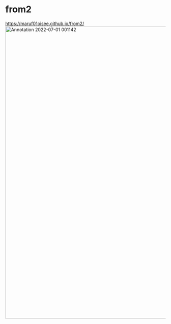 # from2
https://maruf01oisee.github.io/from2/
<img width="917" alt="Annotation 2022-07-01 001142" src="https://user-images.githubusercontent.com/108355693/176749451-45b9a27d-8665-4ed0-9132-ae0c41bcfba3.png">
